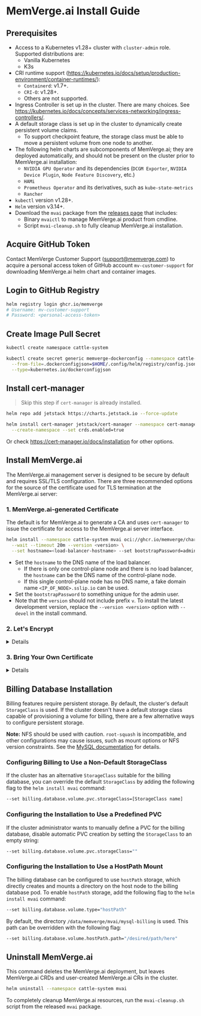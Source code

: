 # MemVerge.ai Install Guide

## Prerequisites

- Access to a Kubernetes v1.28+ cluster with `cluster-admin` role. Supported distributions are:
    - Vanilla Kubernetes
    - K3s
- CRI runtime support (https://kubernetes.io/docs/setup/production-environment/container-runtimes/):
  - `Containerd`: v1.7+.
  - `CRI-O`: v1.28+.
  - Others are not supported.
- Ingress Controller is set up in the cluster. There are many choices. See https://kubernetes.io/docs/concepts/services-networking/ingress-controllers/.
- A default storage class is set up in the cluster to dynamically create persistent volume claims.
  - To support checkpoint feature, the storage class must be able to move a persistent volume from one node to another.
- The following helm charts are subcomponents of MemVerge.ai; they are deployed automatically, and should not be present on the cluster prior to MemVerge.ai installation:
  - `NVIDIA GPU Operator` and its dependencies (`DCGM Exporter`, `NVIDIA Device Plugin`, `Node Feature Discovery`, etc.)
  - `HAMi`
  - `Prometheus Operator` and its derivatives, such as `kube-state-metrics`
  - `Rancher`
- `kubectl` version v1.28+.
- `Helm` version v3.14+.
- Download the `mvai` package from the [releases page](https://github.com/MemVerge/mvai-public/releases) that includes:
  - Binary `mvaictl` to manage MemVerge.ai product from cmdline.
  - Script `mvai-cleanup.sh` to fully cleanup MemVerge.ai installation.

## Acquire GitHub Token

Contact MemVerge Customer Support (support@memverge.com) to acquire a personal access token of GitHub account `mv-customer-support` for downloading MemVerge.ai helm chart and container images.

## Login to GitHub Registry

```sh
helm registry login ghcr.io/memverge
# Username: mv-customer-support
# Password: <personal-access-token>
```

## Create Image Pull Secret

```sh
kubectl create namespace cattle-system

kubectl create secret generic memverge-dockerconfig --namespace cattle-system \
  --from-file=.dockerconfigjson=$HOME/.config/helm/registry/config.json \
  --type=kubernetes.io/dockerconfigjson
```

## Install cert-manager

> Skip this step if `cert-manager` is already installed.

```sh
helm repo add jetstack https://charts.jetstack.io --force-update

helm install cert-manager jetstack/cert-manager --namespace cert-manager \
  --create-namespace --set crds.enabled=true
```
Or check https://cert-manager.io/docs/installation for other options.

## Install MemVerge.ai

The MemVerge.ai management server is designed to be secure by default and requires SSL/TLS configuration.
There are three recommended options for the source of the certificate used for TLS termination at the MemVerge.ai server:

### 1. MemVerge.ai-generated Certificate

The default is for MemVerge.ai to generate a CA and uses `cert-manager` to issue the certificate for access to the MemVerge.ai server interface.

```sh
helm install --namespace cattle-system mvai oci://ghcr.io/memverge/charts/mvai \
  --wait --timeout 20m --version <version> \
  --set hostname=<load-balancer-hostname> --set bootstrapPassword=admin
```
- Set the `hostname` to the DNS name of the load balancer.
  - If there is only one control-plane node and there is no load balancer, the `hostname` can be the DNS name of the control-plane node.
  - If this single control-plane node has no DNS name, a fake domain name `<IP_OF_NODE>.sslip.io` can be used.
- Set the `bootstrapPassword` to something unique for the admin user.
- Note that the `version` should not include prefix `v`. To install the latest development version, replace the `--version <version>` option with `--devel` in the install command.

### 2. Let's Encrypt

<details>
This option uses `cert-manager` to automatically request and renew `Let's Encrypt` certificates. This is a free service that provides you with a valid certificate as `Let's Encrypt` is a trusted CA.

```sh
helm install --namespace cattle-system mvai oci://ghcr.io/memverge/charts/mvai \
  --wait --timeout 20m --version <version> \
  --set hostname=<load-balancer-hostname> --set bootstrapPassword=admin \
  --set ingress.tls.source=letsEncrypt --set letsEncrypt.email=<me@example.org> \
  --set letsEncrypt.ingress.class=<ingress-controller-name>
```
</details>

### 3. Bring Your Own Certificate

<details>
In this option, Kubernetes secrets are created from your own certificates for MemVerge.ai to use.

When you run this command, the hostname option must match the Common Name or a Subject Alternative Names entry in the server certificate or the Ingress controller will fail to configure correctly.

```sh
helm install --namespace cattle-system mvai oci://ghcr.io/memverge/charts/mvai \
  --wait --timeout 20m --version <version> \
  --set hostname=<load-balancer-hostname> --set bootstrapPassword=admin \
  --set ingress.tls.source=secret
```

If you are using a Private CA signed certificate , add `--set privateCA=true` to the command:

```sh
helm install --namespace cattle-system mvai oci://ghcr.io/memverge/charts/mvai \
  --wait --timeout 20m --version <version> \
  --set hostname=<load-balancer-hostname> --set bootstrapPassword=admin \
  --set ingress.tls.source=secret --set privateCA=true
```
Now that MemVerge.ai is deployed, see [Adding TLS Secrets](add-tls-secrets.md) to publish your certificate files so MemVerge.ai and the Ingress controller can use them.
</details>

## Billing Database Installation
Billing features require persistent storage. By default, the cluster's default `StorageClass` is used. If the cluster doesn't have a default storage class capable of provisioning a volume for billing, there are a few alternative ways to configure persistent storage.

**Note:** NFS should be used with caution. `root-squash` is incompatible, and other configurations may cause issues, such as mount options or NFS version constraints. See the [MySQL documentation](https://dev.mysql.com/doc/refman/8.4/en/disk-issues.html#disk-issues-nfs) for details.

### Configuring Billing to Use a Non-Default StorageClass
If the cluster has an alternative `StorageClass` suitable for the billing database, you can override the default `StorageClass` by adding the following flag to the `helm install mvai` command:

```sh
--set billing.database.volume.pvc.storageClass=[StorageClass name]
```

### Configuring the Installation to Use a Predefined PVC
If the cluster administrator wants to manually define a PVC for the billing database, disable automatic PVC creation by setting the `StorageClass` to an empty string:

```sh
--set billing.database.volume.pvc.storageClass=""
```

### Configuring the Installation to Use a HostPath Mount
The billing database can be configured to use `hostPath` storage, which directly creates and mounts a directory on the host node to the billing database pod. To enable `hostPath` storage, add the following flag to the `helm install mvai` command:

```sh
--set billing.database.volume.type="hostPath"
```

By default, the directory `/data/memverge/mvai/mysql-billing` is used. This path can be overridden with the following flag:

```sh
--set billing.database.volume.hostPath.path="/desired/path/here"
```

## Uninstall MemVerge.ai

This command deletes the MemVerge.ai deployment, but leaves MemVerge.ai CRDs and user-created MemVerge.ai CRs in the cluster.

```sh
helm uninstall --namespace cattle-system mvai
```

To completely cleanup MemVerge.ai resources, run the `mvai-cleanup.sh` script from the released `mvai` package.
